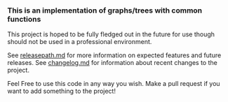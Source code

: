 ### This is an implementation of graphs/trees with common functions

This project is hoped to be fully fledged out in the future for use though should not be used in a professional environment.

See [releasepath.md](releasepath.md) for more information on expected features and future releases.
See [changelog.md](changelog.md) for information about recent changes to the project.

Feel Free to use this code in any way you wish. 
Make a pull request if you want to add something to the project!
